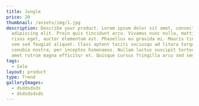 ```yaml
---
title: Jungle
price: 20
thumbnail: /assets/img/1.jpg
description: Describe your product. Lorem ipsum dolor sit amet, consectetur
  adipiscing elit. Proin quis tincidunt arcu. Vivamus nunc nulla, mattis in
  risus eget, auctor elementum est. Phasellus eu gravida mi. Mauris tincidunt
  sem sed feugiat aliquet. Class aptent taciti sociosqu ad litora torquent per
  conubia nostra, per inceptos himenaeos. Nullam luctus suscipit tortor, sit
  amet rutrum magna efficitur et. Quisque cursus fringilla arcu sed semper.
tags:
  - Sale
layout: product
type: Trend
galleryImages:
  - dsddsdsds
  - dsdsdsdsds
---
```

